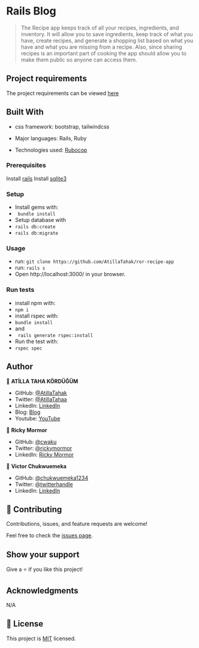 # Rails Blog

> The Recipe app keeps track of all your recipes, ingredients, and inventory. It will allow you to save ingredients, keep track of what you have, create recipes, and generate a shopping list based on what you have and what you are missing from a recipe. Also, since sharing recipes is an important part of cooking the app should allow you to make them public so anyone can access them.
## Project requirements

The project requirements can be viewed [here](https://github.com/microverseinc/curriculum-rails/blob/main/recipe-app/buisness_requirements.md)

## Built With

- css framework: bootstrap, tailwindcss

- Major languages: Rails, Ruby

- Technologies used: [Rubocop](https://rubocop.org/)


### Prerequisites

Install [rails](https://guides.rubyonrails.org/getting_started.html)
Install [sqlite3](https://www.sqlite.org/index.html)

### Setup
- Install gems with:
- ` bundle install`
- Setup database with
- `rails db:create`
- `rails db:migrate`

### Usage

- run: `git clone https://github.com/AtillaTahak/ror-recipe-app`
- run: `rails s`
- Open http://localhost:3000/ in your browser.

### Run tests
- install npm with:
- `npm i`
- install rspec with:
- `bundle install`
- and
- ` rails generate rspec:install`
- Run the test with:
- `rspec spec`
## Author

👤 **ATİLLA TAHA KÖRDÜĞÜM**

- GitHub: [@AtillaTahak](https://github.com/AtillaTahak)
- Twitter: [@AtillaTahaa](https://twitter.com/AtillaTahaa)
- LinkedIn: [LinkedIn](https://www.linkedin.com/in/atilla-taha-k%C3%B6rd%C3%BC%C4%9F%C3%BCm-a93702186/)
- Blog: [Blog](https://github.com/AtillaTahak/school_library/blob/dev/atillataha.blogspot.com)
- Youtube: [YouTube](https://www.youtube.com/channel/UCmoD0x4Z9vdG2PCsI5p8FYg)


👤 **Ricky Mormor**

- GitHub: [@cwaku](https://github.com/cwaku)
- Twitter: [@rickymormor](https://twitter.com/rickymormor)
- LinkedIn: [Ricky Mormor](https://github.com/cwaku/blog/blob/develop/www.linkedin.com/in/rickymormor)


👤 **Victor Chukwuemeka**

- GitHub: [@chukwuemeka1234](https://github.com/chukwuemeka1234/)
- Twitter: [@twitterhandle](https://twitter.com/@avc_victor)
- LinkedIn: [LinkedIn](https://www.linkedin.com/in/vic-chukwuemeka/)



## 🤝 Contributing

Contributions, issues, and feature requests are welcome!

Feel free to check the [issues page](https://github.com/AtillaTahak/rails-blog/issues).

## Show your support

Give a ⭐️ if you like this project!

## Acknowledgments

N/A

## 📝 License

This project is [MIT](./license.md) licensed.
